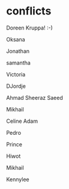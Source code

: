 # conflicts




Doreen Kruppa! :-)

Oksana

Jonathan

samantha

Victoria

DJordje 

Ahmad Sheeraz Saeed

Mikhail

Celine Adam

Pedro

Prince






Hiwot

Mikhail

Kennylee

